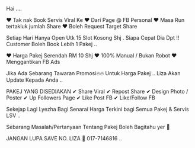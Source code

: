 

Hai .... 

♥️ Tak nak Book Servis Viral Ke 
♥️ Dari Page @ FB Personal 
♥️ Masa Run tertakluk jumlah Share
♥️ Boleh Request Target Share 

Setiap Hari Hanya Open Utk 15 Slot Kosong Shj . Siapa Cepat Dia Dpt !!
Customer Boleh Book Lebih 1 Pakej .. 

♥️ Harga Pakej Serendah RM 10 Shj 
♥️ 100% Manual / Bukan Robot 
♥️ Menggantikan FB Ads 

Jika Ada Sebarang Tawaran Promosi🔥🔥 Untuk Harga Pakej ..  Liza Akan Update Kepada Anda .. 

PAKEJ YANG DISEDIAKAN 
✔ Share Viral
✔ Repost Share
✔ Design Photo / Poster
✔ Up Followers Page 
✔ Like Post FB 
✔ Like/Follow FB 

Sekejap Lagi Lyezha Bagi Senarai Harga Terkini bagi Semua Pakej & Servis LSV .. 

Sebarang Masalah/Pertanyaan Tentang Pakej Boleh Bagitahu yer 🤗

JANGAN LUPA SAVE NO. LIZA 
  📲 017-7146816   ..
  
